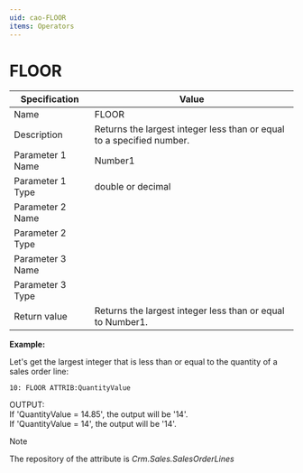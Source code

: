 ```yaml
---
uid: cao-FLOOR
items: Operators
---
```


# FLOOR 

| Specification | Value |
| ---- | ----- |
| Name | FLOOR |
| Description | Returns the largest integer less than or equal to a specified number. |
| Parameter 1 Name | Number1 |
| Parameter 1 Type | double or decimal |
| Parameter 2 Name |
| Parameter 2 Type |
| Parameter 3 Name |
| Parameter 3 Type |
| Return value | Returns the largest integer less than or equal to Number1. |


**Example:**

Let's get the largest integer that is less than or equal to the quantity of a sales order line:

```
10: FLOOR ATTRIB:QuantityValue                  
```
OUTPUT: 
<br/>If 'QuantityValue = 14.85', the output will be '14'.
<br/>If 'QuantityValue = 14', the output will be '14'.

> [!NOTE]
> 
> The repository of the attribute is *Crm.Sales.SalesOrderLines*
